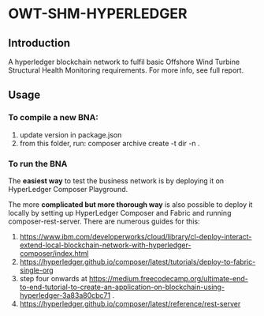 
# OWT-SHM-HYPERLEDGER

## Introduction
A hyperledger blockchain network to fulfil basic Offshore Wind Turbine Structural Health Monitoring requirements. For more info, see full report. 

## Usage
### To compile a new BNA:
 1. update version in package.json
 2. from this folder, run:  composer archive create -t dir -n .

### To run the BNA
The **easiest way** to test the business network is by deploying it on HyperLedger Composer Playground.

The more **complicated but more thorough way** is also possible to deploy it locally by setting up HyperLedger Composer and Fabric and running composer-rest-server. There are numerous guides for this:
1. https://www.ibm.com/developerworks/cloud/library/cl-deploy-interact-extend-local-blockchain-network-with-hyperledger-composer/index.html
2. https://hyperledger.github.io/composer/latest/tutorials/deploy-to-fabric-single-org
3. step four onwards at https://medium.freecodecamp.org/ultimate-end-to-end-tutorial-to-create-an-application-on-blockchain-using-hyperledger-3a83a80cbc71 .
4. https://hyperledger.github.io/composer/latest/reference/rest-server
